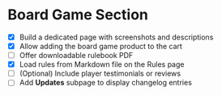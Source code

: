 # Board Game Section

- [x] Build a dedicated page with screenshots and descriptions
- [x] Allow adding the board game product to the cart
- [ ] Offer downloadable rulebook PDF
- [x] Load rules from Markdown file on the Rules page
- [ ] (Optional) Include player testimonials or reviews
- [ ] Add **Updates** subpage to display changelog entries
